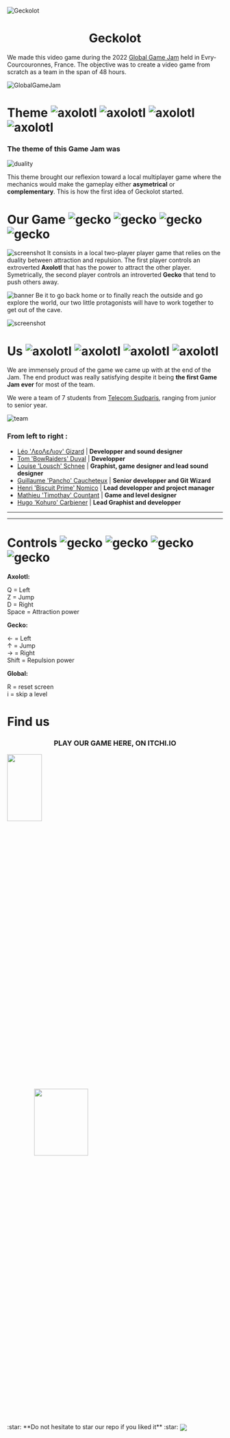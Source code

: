 ![Geckolot](https://github.com/Hugo-Carbiener/Geckolot/blob/Readme/ReadeMeResources/logo.gif)

<h1 align="center" style="font-weight: bold">Geckolot</h1>

We made this video game during the 2022 [Global Game Jam](https://globalgamejam.org/) held in Evry-Courcouronnes, France. The objective was to create a video game from scratch as a team in the span of 48 hours.

![GlobalGameJam](https://github.com/Hugo-Carbiener/Geckolot/blob/Readme/ReadeMeResources/ggj.jpg)


# **Theme** ![axolotl](https://github.com/Hugo-Carbiener/Geckolot/blob/Readme/ReadeMeResources/Axolotl2.png) ![axolotl](https://github.com/Hugo-Carbiener/Geckolot/blob/Readme/ReadeMeResources/Axolotl2.png) ![axolotl](https://github.com/Hugo-Carbiener/Geckolot/blob/Readme/ReadeMeResources/Axolotl2.png) ![axolotl](https://github.com/Hugo-Carbiener/Geckolot/blob/Readme/ReadeMeResources/Axolotl2.png)
### The **theme** of this Game Jam was 
![duality](https://github.com/Hugo-Carbiener/Geckolot/blob/Readme/ReadeMeResources/duality.PNG)

This theme brought our reflexion toward a local multiplayer game where the mechanics would make the gameplay either **asymetrical** or **complementary**. This is how the first idea of Geckolot started.

# **Our Game** ![gecko](https://github.com/Hugo-Carbiener/Geckolot/blob/Readme/ReadeMeResources/Gecko2.png) ![gecko](https://github.com/Hugo-Carbiener/Geckolot/blob/Readme/ReadeMeResources/Gecko2.png) ![gecko](https://github.com/Hugo-Carbiener/Geckolot/blob/Readme/ReadeMeResources/Gecko2.png) ![gecko](https://github.com/Hugo-Carbiener/Geckolot/blob/Readme/ReadeMeResources/Gecko2.png) 

![screenshot](https://github.com/Hugo-Carbiener/Geckolot/blob/Readme/ReadeMeResources/screen1.PNG)
It consists in a local two-player player game that relies on the duality between attraction and repulsion. The first player controls an extroverted **Axolotl** that has the power to attract the other player. Symetrically, the second player controls an introverted **Gecko** that tend to push others away. 

![banner](https://github.com/Hugo-Carbiener/Geckolot/blob/Readme/ReadeMeResources/level2Banner.png)
Be it to go back home or to finally reach the outside and go explore the world, our two little protagonists will have to work together to get out of the cave.

![screenshot](https://github.com/Hugo-Carbiener/Geckolot/blob/Readme/ReadeMeResources/screen2.PNG)


# **Us** ![axolotl](https://github.com/Hugo-Carbiener/Geckolot/blob/Readme/ReadeMeResources/Axolotl.png) ![axolotl](https://github.com/Hugo-Carbiener/Geckolot/blob/Readme/ReadeMeResources/Axolotl.png) ![axolotl](https://github.com/Hugo-Carbiener/Geckolot/blob/Readme/ReadeMeResources/Axolotl.png) ![axolotl](https://github.com/Hugo-Carbiener/Geckolot/blob/Readme/ReadeMeResources/Axolotl.png)

We are immensely proud of the game we came up with at the end of the Jam. The end product was really satisfying despite it being **the first Game Jam ever** for most of the team.

We were a team of 7 students from [Telecom Sudparis](https://www.telecom-sudparis.eu/), ranging from junior to senior year. 

![team](https://github.com/Hugo-Carbiener/Geckolot/blob/Readme/ReadeMeResources/team.jpeg)

### From left to right :

- [Léo 'ΛεοΛεΛιον' Gizard](https://github.com/LeoLeLion1) | **Developper and sound designer**
- [Tom 'BowRaiders' Duval](www.linkedin.com/in/tom-duval-imtbs) | **Developper**
- [Louise 'Lousch' Schnee](https://fr.linkedin.com/in/louise-schnee-b37894228) | **Graphist, game designer and lead sound designer**
- [Guillaume 'Pancho' Caucheteux](https://github.com/PanchoCx) | **Senior developper and Git Wizard**
- [Henri 'Biscuit Prime' Nomico](https://github.com/BiscuitPrime) | **Lead developper and project manager**
- [Mathieu 'Timothay' Countant](https://www.linkedin.com/in/mathieu-coutant/) | **Game and level designer**
- [Hugo 'Kohuro' Carbiener](https://github.com/Hugo-Carbiener) | **Lead Graphist and developper**

___ 
___


# **Controls** ![gecko](https://github.com/Hugo-Carbiener/Geckolot/blob/Readme/ReadeMeResources/Gecko.png) ![gecko](https://github.com/Hugo-Carbiener/Geckolot/blob/Readme/ReadeMeResources/Gecko.png) ![gecko](https://github.com/Hugo-Carbiener/Geckolot/blob/Readme/ReadeMeResources/Gecko.png) ![gecko](https://github.com/Hugo-Carbiener/Geckolot/blob/Readme/ReadeMeResources/Gecko.png)
**Axolotl:** 

Q = Left  
Z = Jump  
D = Right  
Space = Attraction power  

**Gecko:**  

← = Left  
↑ = Jump  
→ =  Right  
Shift = Repulsion power  

**Global:**

R = reset screen  
i = skip a level 

# **Find us**

<h3 align="center">PLAY OUR GAME HERE, ON ITCHI.IO</h3>
<a href="https://mathieu-coutant.itch.io/geckolot"><img src="https://github.com/Hugo-Carbiener/Geckolot/blob/Readme/ReadeMeResources/itchio.png" width="40%" height="20%""/></a>
</br>
<a href="https://globalgamejam.org/2022/games/geckolot-2" align="center"><img src="https://github.com/Hugo-Carbiener/Geckolot/blob/Readme/ReadeMeResources/globalgamejam.png" width="50%" height="20%"/></a>

</br>
:star: **Do not hesitate to star our repo if you liked it** :star:


<img src="https://github.com/Hugo-Carbiener/Geckolot/blob/Readme/ReadeMeResources/meme.JPG" align="center"/>
